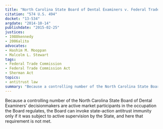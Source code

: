 ```yaml
---
title: "North Carolina State Board of Dental Examiners v. Federal Trade Commission"
citation: "574 U.S. 494"
docket: "13-534"
argdate: "2014-10-14"
publishdate: "2015-02-25"
justices:
- 1988kennedy
- 2006alito
advocates:
- Hashim M. Mooppan
- Malcolm L. Stewart
tags:
- Federal Trade Commission
- Federal Trade Commission Act
- Sherman Act
topics:
- antitrust law
summary: "Because a controlling number of the North Carolina State Board of Dental Examiners’ decisionmakers are active market participants in the occupation the Board regulates, the Board can invoke state-action antitrust immunity only if it was subject to active supervision by the State, and here that requirement is not met."
---
```

Because a controlling number of the North Carolina State Board of Dental Examiners’ decisionmakers are active market participants in the occupation the Board regulates, the Board can invoke state-action antitrust immunity only if it was subject to active supervision by the State, and here that requirement is not met.

